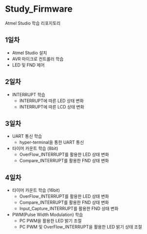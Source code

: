 # Study_Firmware
Atmel Studio 학습 리포지토리

## 1일차
- Atmel Studio 설치
- AVR 마이크로 컨트롤러 학습
- LED 및 FND 제어

## 2일차
- INTERRUPT 학습
  - INTERRUPT에 따른 LED 상태 변화
  - INTERRUPT에 따른 LCD 상태 변화 

## 3일차
- UART 통신 학습
  - hyper-terminal을 통한 UART 통신
- 타이머 카운트 학습 (8bit)
  - OverFlow_INTERRUPT를 활용한 LED 상태 변화
  - Compare_INTERRUPT를 활용한 FND 상태 변화

## 4일차
- 타이머 카운트 학습 (16bit)
  - OverFlow_INTERRUPT를 활용한 LED 상태 변화
  - Compare_INTERRUPT를 활용한 FND 상태 변화
  - Input_Capture_INTERRUPT를 활용한 FND 상태 변화
- PWM(Pulse Width Modulation) 학습
  - PC PWM을 활용한 LED 밝기 조절
  - PC PWM 및 OverFlow_INTERRUPT을 활용한 LED 밝기 상태 조절
